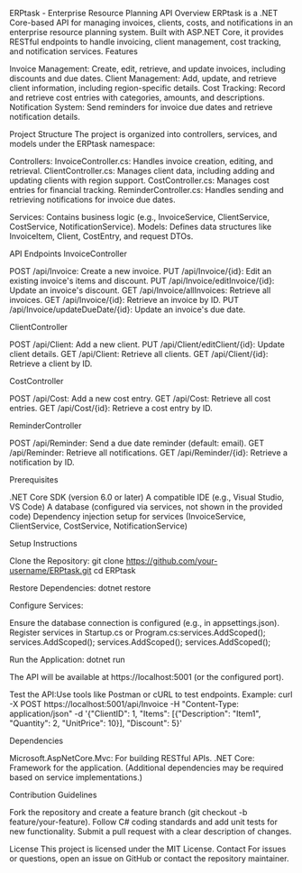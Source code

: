 ERPtask - Enterprise Resource Planning API
Overview
ERPtask is a .NET Core-based API for managing invoices, clients, costs, and notifications in an enterprise resource planning system. Built with ASP.NET Core, it provides RESTful endpoints to handle invoicing, client management, cost tracking, and notification services.
Features

Invoice Management: Create, edit, retrieve, and update invoices, including discounts and due dates.
Client Management: Add, update, and retrieve client information, including region-specific details.
Cost Tracking: Record and retrieve cost entries with categories, amounts, and descriptions.
Notification System: Send reminders for invoice due dates and retrieve notification details.

Project Structure
The project is organized into controllers, services, and models under the ERPtask namespace:

Controllers:
InvoiceController.cs: Handles invoice creation, editing, and retrieval.
ClientController.cs: Manages client data, including adding and updating clients with region support.
CostController.cs: Manages cost entries for financial tracking.
ReminderController.cs: Handles sending and retrieving notifications for invoice due dates.


Services: Contains business logic (e.g., InvoiceService, ClientService, CostService, NotificationService).
Models: Defines data structures like InvoiceItem, Client, CostEntry, and request DTOs.

API Endpoints
InvoiceController

POST /api/Invoice: Create a new invoice.
PUT /api/Invoice/{id}: Edit an existing invoice's items and discount.
PUT /api/Invoice/editInvoice/{id}: Update an invoice's discount.
GET /api/Invoice/allInvoices: Retrieve all invoices.
GET /api/Invoice/{id}: Retrieve an invoice by ID.
PUT /api/Invoice/updateDueDate/{id}: Update an invoice's due date.

ClientController

POST /api/Client: Add a new client.
PUT /api/Client/editClient/{id}: Update client details.
GET /api/Client: Retrieve all clients.
GET /api/Client/{id}: Retrieve a client by ID.

CostController

POST /api/Cost: Add a new cost entry.
GET /api/Cost: Retrieve all cost entries.
GET /api/Cost/{id}: Retrieve a cost entry by ID.

ReminderController

POST /api/Reminder: Send a due date reminder (default: email).
GET /api/Reminder: Retrieve all notifications.
GET /api/Reminder/{id}: Retrieve a notification by ID.

Prerequisites

.NET Core SDK (version 6.0 or later)
A compatible IDE (e.g., Visual Studio, VS Code)
A database (configured via services, not shown in the provided code)
Dependency injection setup for services (InvoiceService, ClientService, CostService, NotificationService)

Setup Instructions

Clone the Repository:
git clone https://github.com/your-username/ERPtask.git
cd ERPtask


Restore Dependencies:
dotnet restore


Configure Services:

Ensure the database connection is configured (e.g., in appsettings.json).
Register services in Startup.cs or Program.cs:services.AddScoped<InvoiceService>();
services.AddScoped<ClientService>();
services.AddScoped<CostService>();
services.AddScoped<NotificationService>();




Run the Application:
dotnet run

The API will be available at https://localhost:5001 (or the configured port).

Test the API:Use tools like Postman or cURL to test endpoints. Example:
curl -X POST https://localhost:5001/api/Invoice -H "Content-Type: application/json" -d '{"ClientID": 1, "Items": [{"Description": "Item1", "Quantity": 2, "UnitPrice": 10}], "Discount": 5}'



Dependencies

Microsoft.AspNetCore.Mvc: For building RESTful APIs.
.NET Core: Framework for the application.
(Additional dependencies may be required based on service implementations.)

Contribution Guidelines

Fork the repository and create a feature branch (git checkout -b feature/your-feature).
Follow C# coding standards and add unit tests for new functionality.
Submit a pull request with a clear description of changes.

License
This project is licensed under the MIT License.
Contact
For issues or questions, open an issue on GitHub or contact the repository maintainer.
